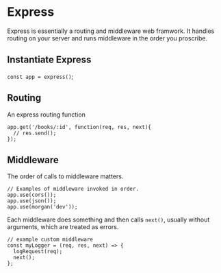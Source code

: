 # Express

Express is essentially a routing and middleware web framwork. It handles routing on your server and runs middleware in the order you proscribe.

## Instantiate Express

`const app = express()`; 

## Routing

An express routing function 
```
app.get('/books/:id', function(req, res, next){
  // res.send();
});
```

## Middleware

The order of calls to middleware matters. 
```
// Examples of middleware invoked in order.
app.use(cors());
app.use(json());
app.use(morgan('dev'));
```

Each middleware does something and then calls `next()`, usually without arguments, which are treated as errors.
```
// example custom middleware
const myLogger = (req, res, next) => {
  logRequest(req);
  next();
};
```
